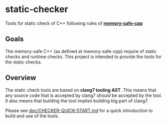 # static-checker
Tools for static check of C++ following rules of [__memory-safe-cpp__](https://github.com/node-dot-cpp/memory-safe-cpp)


Goals
-----

The memory-safe C++ (as defined at memory-safe-cpp) require of static checks and runtime checks. This project is intended to provide the tools for the static checks.


Overview
--------
The static check tools are based on __clang7 tooling AST__. This means that any source code that is accepted by clang7 _should_ be accepted by the tool. It also means that building the tool implies building big part of clang7.


Please see [doc/CHECKER-QUICK-START.md](doc/CHECKER-QUICK-START.md) for a quick introduction to build and use of the tools.

